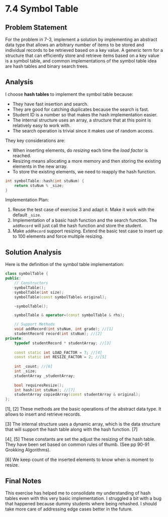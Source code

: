 # 7.4 Symbol Table

## Problem Statement

For the problem in 7-3, implement a solution by implementing an abstract
data type that allows an arbitrary number of items to be stored and individual
records to be retrieved based on a key value. A generic term for a structure
that can efficiently store and retrieve items based on a key value is a symbol
table, and common implementations of the symbol table idea are hash tables
and binary search trees.

## Analysis

I choose **hash tables** to implement the symbol table because:

- They have fast insertion and search.
- They are good for catching duplicates because the search is fast.
- Student ID is a number so that makes the hash implementation easier.
- The internal structure uses an array, a structure that at this point is
relatively easy to work with.
- The search operation is trivial since it makes use of random access.

They key considerations are:

- When inserting elements, do *resizing* each time the *load factor* is reached.
- Resizing means allocating a more memory and then storing the existing
elements in the new array. <!--TODO add reference to grokking algorithms-->
- To store the existing elements, we need to reapply the hash function.

```cpp
int symbolTable::hash(int stuNum) {
    return stuNum % _size;
}
```

Implementation Plan:

1. Reuse the test case of exercise 3 and adapt it. Make it work with the
default `_size`.
2. Implementation of a basic hash function and the search function. The
`addRecord` will just call the hash function and store the student.
3. Make `addRecord` support resizing. Extend the basic test case to insert
up to 100 elements and force multiple resizing.

## Solution Analysis

Here is the definition of the symbol table implementation:

```cpp
class symbolTable {
public:
    // Constructors
    symbolTable();
    symbolTable(int size);
    symbolTable(const symbolTable& original);

    ~symbolTable();

    symbolTable & operator=(const symbolTable & rhs);

    // Support Methods
    void addRecord(int stuNum, int grade); //[1]
    studentRecord record(int stuNum); //[2]
private:
    typedef studentRecord * studentArray; //[3]
    
    const static int LOAD_FACTOR = 7; //[4]
    const static int RESIZE_FACTOR = 2; //[5]
    
    int _count; //[6]
    int _size;
    studentArray _studentArray;
    
    bool requiresResize();
    int hash(int stuNum); //[7]
    studentArray copiedArray(const studentArray & original);
};
```

[1], [2] These methods are the basic operations of the abstract data type. It
allows to insert and retrieve records.

[3] The internal structure uses a dynamic array, which is the data structure
that will support the hash table along with the hash function. [7]

[4], [5] These constants are set the adjust the resizing of the hash table.
They have been set based on common rules of thumb. (See pp 90-91
Grokking Algorithms).

[6] We keep count of the inserted elements to know when is moment to resize.

## Final Notes

This exercise has helped me to consolidate my understanding of hash tables even
with this very basic implementation. I struggled a bit with a bug that happened
because dummy students where being rehashed. I should take more care of
addressing edge cases better in the future.
